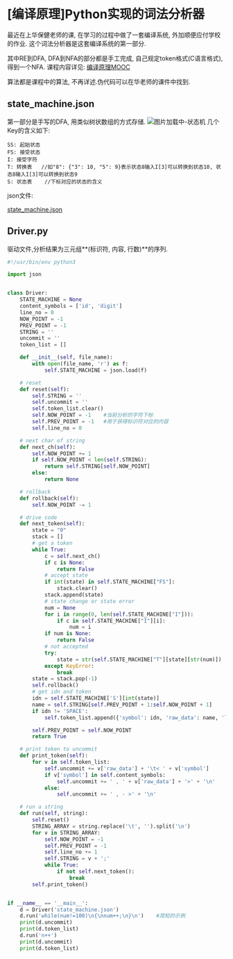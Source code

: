 # [编译原理]Python实现的词法分析器




最近在上华保健老师的课, 在学习的过程中做了一套编译系统, 外加顺便应付学校的作业. 这个词法分析器是这套编译系统的第一部分.
<!-- more -->
其中RE到DFA, DFA到NFA的部分都是手工完成, 自己规定token格式(C语言格式), 得到一个NFA.
课程内容详见:
<a href="http://mooc.study.163.com/learn/USTC-1000002001?tid=1000003000#/learn/announce">编译原理MOOC</a>

算法都是课程中的算法, 不再详述.伪代码可以在华老师的课件中找到.

## state_machine.json

第一部分是手写的DFA, 用类似树状数组的方式存储.
![图片加载中-状态机](http://chestnutheng-blog-1254282572.file.myqcloud.com/blog_state_machine.png)
几个Key的含义如下:
```
SS: 起始状态
FS: 接受状态
I: 接受字符
T: 转换表   //如"8": {"3": 10, "5": 9}表示状态8输入I[3]可以转换到状态10, 状态8输入I[3]可以转换到状态9
S: 状态表    //下标对应的状态的含义
```

json文件:

<a href="http://chestnutheng-blog-1254282572.file.myqcloud.com/state_machine.json">state_machine.json</a>

## Driver.py

驱动文件,分析结果为三元组**(标识符, 内容, 行数)**的序列.

```python
#!/usr/bin/env python3

import json


class Driver:
    STATE_MACHINE = None
    content_symbols = ['id', 'digit']
    line_no = 0
    NOW_POINT = -1
    PREV_POINT = -1
    STRING = ''
    uncommit = ''
    token_list = []

    def __init__(self, file_name):
        with open(file_name, 'r') as f:
            self.STATE_MACHINE = json.load(f)

    # reset
    def reset(self):
        self.STRING = ''
        self.uncommit = ''
        self.token_list.clear()
        self.NOW_POINT = -1    #当前分析的字符下标
        self.PREV_POINT = -1   #用于获得标识符对应的内容
        self.line_no = 0

    # next char of string
    def next_ch(self):
        self.NOW_POINT += 1
        if self.NOW_POINT < len(self.STRING):
            return self.STRING[self.NOW_POINT]
        else:
            return None

    # rollback
    def rollback(self):
        self.NOW_POINT -= 1

    # drive code
    def next_token(self):
        state = "0"
        stack = []
        # get a token
        while True:
            c = self.next_ch()
            if c is None:
                return False
            # accept state
            if int(state) in self.STATE_MACHINE["FS"]:
                stack.clear()
            stack.append(state)
            # state change or state error
            num = None
            for i in range(0, len(self.STATE_MACHINE["I"])):
                if c in self.STATE_MACHINE["I"][i]:
                    num = i
            if num is None:
                return False
            # not accepted
            try:
                state = str(self.STATE_MACHINE["T"][state][str(num)])
            except KeyError:
                break
        state = stack.pop(-1)
        self.rollback()
        # get idn and token
        idn = self.STATE_MACHINE['S'][int(state)]
        name = self.STRING[self.PREV_POINT + 1:self.NOW_POINT + 1]
        if idn != 'SPACE':
            self.token_list.append({'symbol': idn, 'raw_data': name, 'line_no': self.line_no})

        self.PREV_POINT = self.NOW_POINT
        return True

    # print token to uncommit
    def print_token(self):
        for v in self.token_list:
            self.uncommit += v['raw_data'] + '\t< ' + v['symbol']
            if v['symbol'] in self.content_symbols:
                self.uncommit += ' , ' + v['raw_data'] + '>' + '\n'
            else:
                self.uncommit += ' , - >' + '\n'

    # run a string
    def run(self, string):
        self.reset()
        STRING_ARRAY = string.replace('\t', '').split('\n')
        for v in STRING_ARRAY:
            self.NOW_POINT = -1
            self.PREV_POINT = -1
            self.line_no += 1
            self.STRING = v + ';'
            while True:
                if not self.next_token():
                    break
        self.print_token()


if __name__ == '__main__':
    d = Driver('state_machine.json')
    d.run('while(num!=100)\n{\nnum++;\n}\n')    #简短的示例
    print(d.uncommit)
    print(d.token_list)
    d.run('n++')
    print(d.uncommit)
    print(d.token_list)

```



